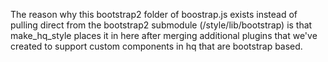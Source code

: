 The reason why this bootstrap2 folder of boostrap.js exists instead of pulling
direct from the bootstrap2 submodule (/style/lib/bootstrap) is that make_hq_style
places it in here after merging additional plugins that we've created to support
custom components in hq that are bootstrap based.
